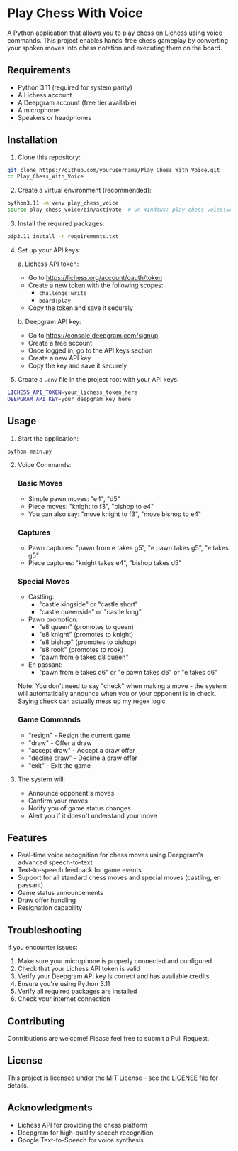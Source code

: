 # Play Chess With Voice

A Python application that allows you to play chess on Lichess using voice commands. This project enables hands-free chess gameplay by converting your spoken moves into chess notation and executing them on the board.

## Requirements

- Python 3.11 (required for system parity)
- A Lichess account
- A Deepgram account (free tier available)
- A microphone
- Speakers or headphones

## Installation

1. Clone this repository:
```bash
git clone https://github.com/yourusername/Play_Chess_With_Voice.git
cd Play_Chess_With_Voice
```

2. Create a virtual environment (recommended):
```bash
python3.11 -m venv play_chess_voice
source play_chess_voice/bin/activate  # On Windows: play_chess_voice\Scripts\activate
```

3. Install the required packages:
```bash
pip3.11 install -r requirements.txt
```

4. Set up your API keys:

   a. Lichess API token:
   - Go to https://lichess.org/account/oauth/token
   - Create a new token with the following scopes:
     - `challenge:write`
     - `board:play`
   - Copy the token and save it securely

   b. Deepgram API key:
   - Go to https://console.deepgram.com/signup
   - Create a free account
   - Once logged in, go to the API keys section
   - Create a new API key
   - Copy the key and save it securely

5. Create a `.env` file in the project root with your API keys:
```bash
LICHESS_API_TOKEN=your_lichess_token_here
DEEPGRAM_API_KEY=your_deepgram_key_here
```

## Usage

1. Start the application:
```bash
python main.py
```

2. Voice Commands:

   ### Basic Moves
   - Simple pawn moves: "e4", "d5"
   - Piece moves: "knight to f3", "bishop to e4"
   - You can also say: "move knight to f3", "move bishop to e4"

   ### Captures
   - Pawn captures: "pawn from e takes g5", "e pawn takes g5", "e takes g5"
   - Piece captures: "knight takes e4", "bishop takes d5"

   ### Special Moves
   - Castling:
     - "castle kingside" or "castle short"
     - "castle queenside" or "castle long"
   - Pawn promotion:
     - "e8 queen" (promotes to queen)
     - "e8 knight" (promotes to knight)
     - "e8 bishop" (promotes to bishop)
     - "e8 rook" (promotes to rook)
     - "pawn from e takes d8 queen"
   - En passant:
     - "pawn from e takes d6" or "e pawn takes d6" or "e takes d6"

   Note: You don't need to say "check" when making a move - the system will automatically announce when you or your opponent is in check. Saying check can actually mess up my regex logic 

   ### Game Commands
   - "resign" - Resign the current game
   - "draw" - Offer a draw
   - "accept draw" - Accept a draw offer
   - "decline draw" - Decline a draw offer
   - "exit" - Exit the game

3. The system will:
   - Announce opponent's moves
   - Confirm your moves
   - Notify you of game status changes
   - Alert you if it doesn't understand your move

## Features

- Real-time voice recognition for chess moves using Deepgram's advanced speech-to-text
- Text-to-speech feedback for game events
- Support for all standard chess moves and special moves (castling, en passant)
- Game status announcements
- Draw offer handling
- Resignation capability

## Troubleshooting

If you encounter issues:

1. Make sure your microphone is properly connected and configured
2. Check that your Lichess API token is valid
3. Verify your Deepgram API key is correct and has available credits
4. Ensure you're using Python 3.11
5. Verify all required packages are installed
6. Check your internet connection 

## Contributing

Contributions are welcome! Please feel free to submit a Pull Request.

## License

This project is licensed under the MIT License - see the LICENSE file for details.

## Acknowledgments

- Lichess API for providing the chess platform
- Deepgram for high-quality speech recognition
- Google Text-to-Speech for voice synthesis
